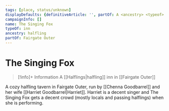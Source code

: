 ```yaml
---
tags: [place, status/unknown]
displayDefaults: {definitiveArticle: '', partOf: A <ancestry> <typeof> in <loc>}
campaignInfo: []
name: The Singing Fox
typeOf: inn
ancestry: halfling
partOf: Fairgate Outer
---
```

# The Singing Fox
>[!info]+ Information
> A [[Halflings|halfling]] inn in [[Fairgate Outer]]

A cozy halfling tavern in Fairgate Outer, run by [[Chenna Goodbarrel]] and her wife [[Harriet Goodbarrel|Harriet]]. Harriet is a decent singer and The Singing Fox gets a decent crowd (mostly locals and passing halflings) when she is performing. 